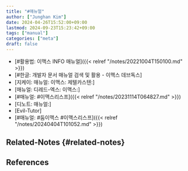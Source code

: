 ```yaml
---
title: "#매뉴얼"
author: ["Junghan Kim"]
date: 2024-04-26T15:52:00+09:00
lastmod: 2024-09-23T15:23:42+09:00
tags: ["manual"]
categories: ["meta"]
draft: false
---
```


-   [#활용법: 이맥스 INFO 매뉴얼]({{< relref "/notes/20221004T150100.md" >}})
-   [#한글: 개발자 문서 매뉴얼 검색 및 활용 - 이맥스 데브독스]
-   [지케이: 매뉴얼: 이맥스: 제텔카스텐:]
-   [매뉴얼: 디레드-엑스: 이맥스:]
-   [#매뉴얼: #이맥스리스프]({{< relref "/notes/20231114T064827.md" >}})
-   [디노트: 매뉴얼:]
-   [Evil-Tutor]
-   [#매뉴얼: #둠이맥스 #이맥스리스프]({{< relref "/notes/20240404T101052.md" >}})


## Related-Notes {#related-notes}

## References

<style>.csl-entry{text-indent: -1.5em; margin-left: 1.5em;}</style><div class="csl-bib-body">
</div>
